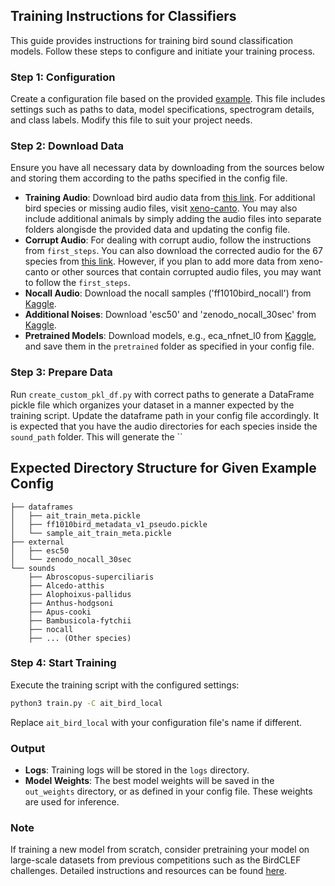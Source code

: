 ## Training Instructions for Classifiers

This guide provides instructions for training bird sound classification models. Follow these steps to configure and initiate your training process.

### Step 1: Configuration
Create a configuration file based on the provided [example](./configs/ait_bird_local.py). This file includes settings such as paths to data, model specifications, spectrogram details, and class labels. Modify this file to suit your project needs.

### Step 2: Download Data
Ensure you have all necessary data by downloading from the sources below and storing them according to the paths specified in the config file. 
- **Training Audio**: Download bird audio data from [this link](https://qnap-2.aicenter.dynu.com/share.cgi?ssid=1fb4aa1ecbbc4ea8ac8a2c447e80453b). For additional bird species or missing audio files, visit [xeno-canto](https://xeno-canto.org/). You may also include additional animals by simply adding the audio files into separate folders alongisde the provided data and updating the config file.  
- **Corrupt Audio**: For dealing with corrupt audio, follow the instructions from `first_steps`. You can also download the corrected audio for the 67 species from [this link](). However, if you plan to add more data from xeno-canto or other sources that contain corrupted audio files, you may want to follow the `first_steps`. 
- **Nocall Audio**: Download the nocall samples ('ff1010bird_nocall') from [Kaggle](https://www.kaggle.com/datasets/christofhenkel/birdclef2021-background-noise).
- **Additional Noises**: Download 'esc50' and 'zenodo_nocall_30sec' from [Kaggle](https://www.kaggle.com/datasets/atsunorifujita/birdclef-2023-additional?select=zenodo_nocall_30sec).
- **Pretrained Models**: Download models, e.g., eca_nfnet_l0 from [Kaggle](https://www.kaggle.com/datasets/atsunorifujita/birdclef2023-4th-models), and save them in the `pretrained` folder as specified in your config file.

### Step 3: Prepare Data
Run `create_custom_pkl_df.py` with correct paths to generate a DataFrame pickle file which organizes your dataset in a manner expected by the training script. Update the dataframe path in your config file accordingly. It is expected that you have the audio directories for each species inside the `sound_path` folder. This will generate the ``

## Expected Directory Structure for Given Example Config

```
├── dataframes
│   ├── ait_train_meta.pickle
│   ├── ff1010bird_metadata_v1_pseudo.pickle
│   └── sample_ait_train_meta.pickle
├── external
│   ├── esc50
│   └── zenodo_nocall_30sec
└── sounds
    ├── Abroscopus-superciliaris
    ├── Alcedo-atthis
    ├── Alophoixus-pallidus
    ├── Anthus-hodgsoni
    ├── Apus-cooki
    ├── Bambusicola-fytchii
    ├── nocall
    ├── ... (Other species)
```

### Step 4: Start Training
Execute the training script with the configured settings:
```bash
python3 train.py -C ait_bird_local
```
Replace `ait_bird_local` with your configuration file's name if different.

### Output
- **Logs**: Training logs will be stored in the `logs` directory.
- **Model Weights**: The best model weights will be saved in the `out_weights` directory, or as defined in your config file. These weights are used for inference.

### Note
If training a new model from scratch, consider pretraining your model on large-scale datasets from previous competitions such as the BirdCLEF challenges. Detailed instructions and resources can be found [here](https://github.com/AtsunoriFujita/BirdCLEF-2023-Identify-bird-calls-in-soundscapes). 
